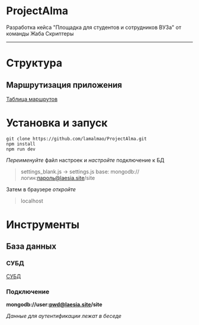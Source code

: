 # ProjectAlma
Разработка кейса "Площадка для студентов и сотрудников ВУЗа" от команды Жаба Скриптеры

---

# Структура

## Маршрутизация приложения

[Таблица маршрутов](https://docs.google.com/spreadsheets/d/1ZnV2uxRCv0PQeozxkxVF2pe3JshnAZnnObwkWCyEefY/edit?usp=sharing)

# Установка и запуск

```
git clone https://github.com/lamalmao/ProjectAlma.git
npm install
npm run dev
```
*Переименуйте* файл настроек и *настройте* подключение к БД

>settings_blank.js -> settings.js
>base: mongodb://логин:пароль@laesia.site/site

Затем в браузере *откройте*

>localhost

# Инструменты

## База данных

### СУБД

[СУБД](https://downloads.mongodb.com/compass/mongodb-compass-1.33.1-darwin-x64.dmg?_ga=2.5317683.1209950434.1666355852-1911375894.1665488718)

### Подключение

**mongodb://user:pwd@laesia.site/site**

*Данные для аутентификации лежат в беседе*
